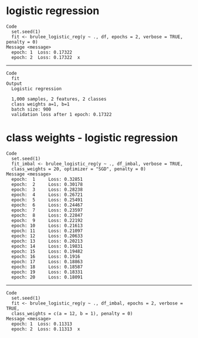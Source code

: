 # logistic regression

    Code
      set.seed(1)
      fit <- brulee_logistic_reg(y ~ ., df, epochs = 2, verbose = TRUE, penalty = 0)
    Message <message>
      epoch: 1 	Loss: 0.17322 
      epoch: 2 	Loss: 0.17322  x 

---

    Code
      fit
    Output
      Logistic regression
      
      1,000 samples, 2 features, 2 classes 
      class weights a=1, b=1 
      batch size: 900 
      validation loss after 1 epoch: 0.17322 

# class weights - logistic regression

    Code
      set.seed(1)
      fit_imbal <- brulee_logistic_reg(y ~ ., df_imbal, verbose = TRUE,
      class_weights = 20, optimizer = "SGD", penalty = 0)
    Message <message>
      epoch:  1 	Loss: 0.32851 
      epoch:  2 	Loss: 0.30178 
      epoch:  3 	Loss: 0.28238 
      epoch:  4 	Loss: 0.26721 
      epoch:  5 	Loss: 0.25491 
      epoch:  6 	Loss: 0.24467 
      epoch:  7 	Loss: 0.23597 
      epoch:  8 	Loss: 0.22847 
      epoch:  9 	Loss: 0.22192 
      epoch: 10 	Loss: 0.21613 
      epoch: 11 	Loss: 0.21097 
      epoch: 12 	Loss: 0.20633 
      epoch: 13 	Loss: 0.20213 
      epoch: 14 	Loss: 0.19831 
      epoch: 15 	Loss: 0.19482 
      epoch: 16 	Loss: 0.1916 
      epoch: 17 	Loss: 0.18863 
      epoch: 18 	Loss: 0.18587 
      epoch: 19 	Loss: 0.18331 
      epoch: 20 	Loss: 0.18091 

---

    Code
      set.seed(1)
      fit <- brulee_logistic_reg(y ~ ., df_imbal, epochs = 2, verbose = TRUE,
      class_weights = c(a = 12, b = 1), penalty = 0)
    Message <message>
      epoch: 1 	Loss: 0.11313 
      epoch: 2 	Loss: 0.11313  x 

